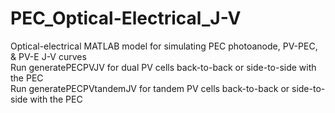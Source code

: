 # PEC_Optical-Electrical_J-V
Optical-electrical MATLAB model for simulating PEC photoanode, PV-PEC, &amp; PV-E J-V curves <br>
Run generatePECPVJV for dual PV cells back-to-back or side-to-side with the PEC <br>
Run generatePECPVtandemJV for tandem PV cells back-to-back or side-to-side with the PEC
